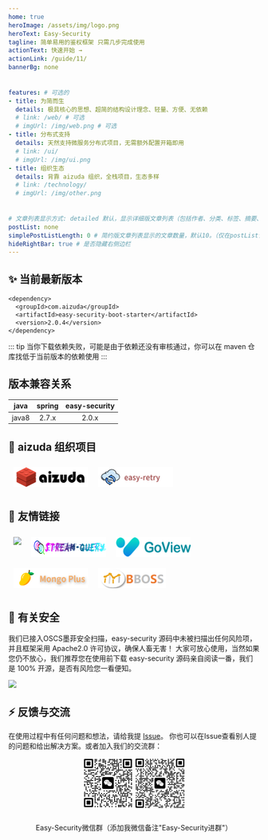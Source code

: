 ```yaml
---
home: true
heroImage: /assets/img/logo.png
heroText: Easy-Security
tagline: 简单易用的鉴权框架 只需几步完成使用
actionText: 快速开始 →
actionLink: /guide/11/
bannerBg: none


features: # 可选的
- title: 为简而生
  details: 极具核心的思想、超简的结构设计理念、轻量、方便、无依赖
  # link: /web/ # 可选
  # imgUrl: /img/web.png # 可选
- title: 分布式支持
  details: 天然支持微服务分布式项目，无需额外配置开箱即用
  # link: /ui/
  # imgUrl: /img/ui.png
- title: 组织生态
  details: 背靠 aizuda 组织，全栈项目，生态多样
  # link: /technology/
  # imgUrl: /img/other.png


# 文章列表显示方式: detailed 默认，显示详细版文章列表（包括作者、分类、标签、摘要、分页等）| simple => 显示简约版文章列表（仅标题和日期）| none 不显示文章列表
postList: none
simplePostListLength: 0 # 简约版文章列表显示的文章数量，默认10。（仅在postList设置为simple时生效）
hideRightBar: true # 是否隐藏右侧边栏
---
```


## ✨ 当前最新版本

```
<dependency>
  <groupId>com.aizuda</groupId>
  <artifactId>easy-security-boot-starter</artifactId>
  <version>2.0.4</version>
</dependency>
```
::: tip
当你下载依赖失败，可能是由于依赖还没有审核通过，你可以在 maven 仓库找低于当前版本的依赖使用
:::

## 版本兼容关系
|   java    |  spring   | easy-security  |
|:---------:|:---------:|:--------------:|
|   java8   |   2.7.x   |     2.0.x      | 

## 🤝 aizuda 组织项目

<div style="display: flex;flex-wrap: wrap">
  <a href="http://aizuda.com?from=mp" target="_blank"><img src="./.vuepress/public/assets/img/aizuda.png" class="no-zoom" style="height:40px;max-width:150px;margin:10px;"></a>
  <a href="https://www.easyretry.com/" target="_blank"><img src="./.vuepress/public/assets/img/easy-retry.png" class="no-zoom" style="height:40px;max-width:150px;margin:10px;"></a>
</div>

## 🧲 友情链接

<div style="display: flex;flex-wrap: wrap">
  <a href="https://baomidou.com/" target="_blank"><img src="https://www.easy-es.cn/img/external/mp.png" class="no-zoom" style="height:40px;max-width:150px;margin:10px;"></a>
  <a href="http://stream-query.dromara.org/" target="_blank"><img src="./.vuepress/public/assets/img/Stream-Query.png" class="no-zoom" style="height:40px;max-width:150px;margin:10px;"></a>
  <a href="https://www.mtruning.club/" target="_blank"><img src="./.vuepress/public/assets/img/goView.png" class="no-zoom" style="height:40px;max-width:150px;margin:10px;"></a>
  <a href="https://gitee.com/anwena/mongo-plus" target="_blank"><img src="./.vuepress/public/assets/img/mongoplus.png" class="no-zoom" style="height:40px;max-width:150px;margin:10px;"></a>
  <a href="https://www.bbossgroups.com/" target="_blank"><img src="./.vuepress/public/assets/img/bboss.png" class="no-zoom" style="height:40px;max-width:150px;margin:10px;"></a>
</div>

## 👑 有关安全
我们已接入OSCS墨菲安全扫描，easy-security 源码中未被扫描出任何风险项，并且框架采用 Apache2.0 许可协议，确保人畜无害！ 大家可放心使用，当然如果您仍不放心，我们推荐您在使用前下载 easy-security 源码亲自阅读一番，我们是 100% 开源，是否有风险您一看便知。

<a href="https://www.murphysec.com/console/report/1669509011156525056/1675773981414416384" alt="Security Status">
  <img src="https://www.murphysec.com/platform3/v31/badge/1675773981414416384.svg" class="no-zoom" />
</a>


## ⚡ 反馈与交流
在使用过程中有任何问题和想法，请给我提 <a href="https://github.com/aizuda/easy-security/issues" target="_blank" rel="noopener noreferrer">Issue</a>。 你也可以在Issue查看别人提的问题和给出解决方案。或者加入我们的交流群：

<div align="center">
  <img src="./.vuepress/public/assets/img/mecode.png" width="100" class="no-zoom">
  <img src="./.vuepress/public/assets/img/qunCode.png" width="100" class="no-zoom">
</div>
<div align="center" style="margin-top: 25px;width: 100%">
  Easy-Security微信群（添加我微信备注"Easy-Security进群"）
</div>
